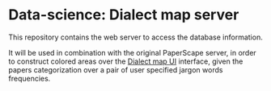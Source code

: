 # Data-science: Dialect map server

This repository contains the web server to access the database information.

It will be used in combination with the original PaperScape server, in order to
construct colored areas over the [Dialect map UI][dialect-map-ui] interface,
given the papers categorization over a pair of user specified jargon words frequencies.


[dialect-map-ui]: https://github.com/ds3-nyu/data-science-dialect-map-ui
